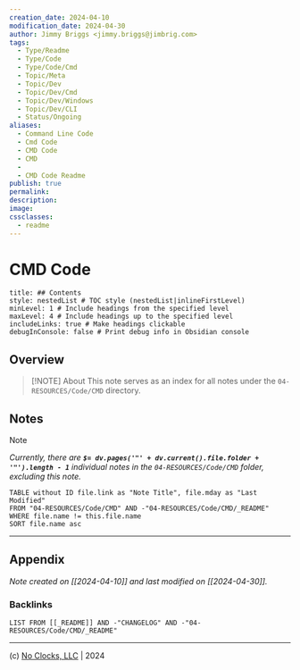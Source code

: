 ```yaml
---
creation_date: 2024-04-10
modification_date: 2024-04-30
author: Jimmy Briggs <jimmy.briggs@jimbrig.com>
tags:
  - Type/Readme
  - Type/Code
  - Type/Code/Cmd
  - Topic/Meta
  - Topic/Dev
  - Topic/Dev/Cmd
  - Topic/Dev/Windows
  - Topic/Dev/CLI
  - Status/Ongoing
aliases:
  - Command Line Code
  - Cmd Code
  - CMD Code
  - CMD
  - 
  - CMD Code Readme
publish: true
permalink:
description:
image:
cssclasses:
  - readme
---
```



# CMD Code

```table-of-contents
title: ## Contents 
style: nestedList # TOC style (nestedList|inlineFirstLevel)
minLevel: 1 # Include headings from the specified level
maxLevel: 4 # Include headings up to the specified level
includeLinks: true # Make headings clickable
debugInConsole: false # Print debug info in Obsidian console
```

## Overview

> [!NOTE] About
> This note serves as an index for all notes under the `04-RESOURCES/Code/CMD` directory.

## Notes

> [!NOTE]
> *Currently, there are **`$= dv.pages('"' + dv.current().file.folder + '"').length - 1`**  individual notes in the `04-RESOURCES/Code/CMD` folder, excluding this note.*

```dataview
TABLE without ID file.link as "Note Title", file.mday as "Last Modified"
FROM "04-RESOURCES/Code/CMD" AND -"04-RESOURCES/Code/CMD/_README"
WHERE file.name != this.file.name
SORT file.name asc
```

***

## Appendix

*Note created on [[2024-04-10]] and last modified on [[2024-04-30]].*

### Backlinks

```dataview
LIST FROM [[_README]] AND -"CHANGELOG" AND -"04-RESOURCES/Code/CMD/_README"
```

***

(c) [No Clocks, LLC](https://github.com/noclocks) | 2024